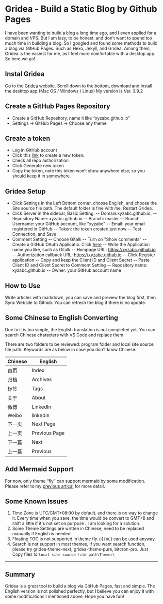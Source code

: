 # Gridea - Build a Static Blog by Github Pages


I have been wanting to build a blog a long time ago, and I even applied for a domain and VPS. But I am lazy, to be honest, and don't want to spend too much time in building a blog. So I googled and found some methods to build a blog via GitHub Pages. Such as Hexo, Jekyll, and Gridea. Among them, Gridea is the easiest for me, as I feel more comfortable with a desktop app. So here we go! 
 
<!-- more -->

## Instal Gridea 
 
Go to the [Gridea](https://gridea.dev/) website. 
Scroll down to the bottom, download and install the desktop app (Mac OS / Windows / Linux)
My version is Ver. 0.9.2


## Create a GitHub Pages Repository

- Create a GitHub Repository, name it like “xyzabc.github.io”
- Settings -> GitHub Pages -> Choose any theme

## Create a token

- Log in GitHub account
- Click this [link](https://github.com/settings/tokens/new) to create a new token. 
- Check all repo authorization. 
- Click Generate new token
- Copy the token, note this token won’t show anywhere else, so you should keep it in somewhere. 

## Gridea Setup

- Click Settings in the Left Bottom corner, choose English, and choose the Site source file path. The default folder is fine with me. Restart Gridea. 
- Click Server in the sidebar, Basic Setting: 
-- Domain:xyzabc.github.io, 
-- Repository Name: xyzabc.github.io
-- Branch: master
-- Branch Username: your GitHub account, like “xyzabc”
-- Email: your email registered in GitHub
-- Token: the token created just now
-- Test Connection, and Save
- Comment Setting
-- Choose Gitalk
-- Turn on "Show comments"
-- Create a GitHub OAuth Applicatio. Click [here](https://github.com/settings/applications/new)
-- Write the Application name you like, such as Gitalk
-- Hompage URL: https://xyzabc.github.io
-- Authorization callback URL: https://xyzabc.github.io
-- Click Register application
-- Copy and keep the Client ID and Client Secret
-- Paste Client ID and Client Secret to Comment Setting
-- Repository name: xyzabc.github.io
-- Owner: your GitHub account name



## How to Use

Write articles with markdown, you can save and preview the blog first, then Sync Website to Github. You can refresh the blog if there is no update. 

## Some Chinese to English Converting

Due to it is too simple, the English translation is not completed yet. You can search Chinese characters with VS Code and replace them. 

There are two folders to be reviewed: program folder and local site source file path. Keywords are as below in case you don't know Chinese. 

Chinese|English
-|-
首页|Index
归档|Archives
标签|Tags
关于|About
微博|LinkedIn
Weibo|linkedin
下一页|Next Page
上一页|Previous Page
下一篇|Next
上一篇|Previous

## Add Mermaid Support

For now, only theme “fly” can support mermaid by some modification. Please refer to my [previous artical](https://zhiqiwang.github.io/post/adding-mermaid-support-in-gridea/) for more detail. 

## Some Known Issues

1. Time Zone is UTC/GMT+08:00 by default, and there is no way to change it. Every time when you save, the time would be convert to GMT+8 and shift a little if it's not set on purpose . I am looking for a solution. 
2. Some Theme Settings are written in Chinese, need to be replaced manually if English is needed. 
3. Floating TOC is not supported in theme fly. `@[TOC]` can be used anyway. 
4. Search is not support in most themes, if you want search function, please try gridea-theme-next, gridea-theme-pure, bitcron-pro. Just Copy files to `local site source file path\Themes\`
---

## Summary

Gridea is a great tool to build a blog via GitHub Pages, fast and simple. The English version is not polished perfectly, but I believe you can enjoy it with some modifications I mentioned above. Hope you have fun!

